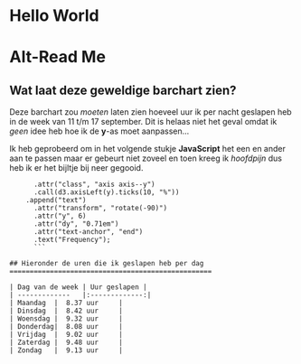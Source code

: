 # Hello World

# Alt-Read Me

## Wat laat deze geweldige barchart zien?

Deze barchart zou *moeten* laten zien hoeveel uur ik per nacht geslapen heb in de week van 11 t/m 17 september. 
Dit is helaas niet het geval omdat ik *geen* idee heb hoe ik de **y**-as moet aanpassen...

Ik heb geprobeerd om in het volgende stukje **JavaScript** het een en ander aan te passen maar er gebeurt niet zoveel en toen kreeg ik *hoofdpijn* dus heb ik er het bijltje bij neer gegooid.

```  g.append("g")
      .attr("class", "axis axis--y")
      .call(d3.axisLeft(y).ticks(10, "%"))
    .append("text")
      .attr("transform", "rotate(-90)")
      .attr("y", 6)
      .attr("dy", "0.71em")
      .attr("text-anchor", "end")
      .text("Frequency");
      ```

## Hieronder de uren die ik geslapen heb per dag
==================================================

| Dag van de week | Uur geslapen | 
| -------------   |:-------------:|
| Maandag  |  8.37 uur     |
| Dinsdag  |  8.42 uur     | 
| Woensdag |  9.32 uur     |
| Donderdag|  8.08 uur     |
| Vrijdag  |  9.02 uur     |
| Zaterdag |  9.48 uur     |
| Zondag   |  9.13 uur     |
